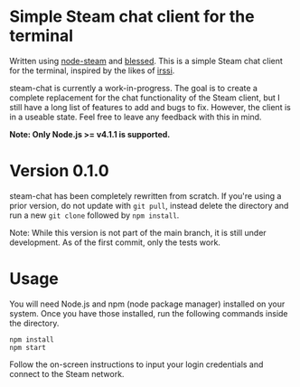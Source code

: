 # Simple Steam chat client for the terminal

Written using [node-steam](https://github.com/seishun/node-steam) and [blessed](https://github.com/chjj/blessed). This is a simple Steam chat client for the terminal, inspired by the likes of [irssi](https://irssi.org/).

steam-chat is currently a work-in-progress. The goal is to create a complete replacement for the chat functionality of the Steam client, but I still have a long list of features to add and bugs to fix. However, the client is in a useable state. Feel free to leave any feedback with this in mind.

**Note: Only Node.js >= v4.1.1 is supported.**

# Version 0.1.0

steam-chat has been completely rewritten from scratch. If you're using a prior version, do not update with `git pull`, instead delete the directory and run a new `git clone` followed by `npm install`.

Note: While this version is not part of the main branch, it is still under development. As of the first commit, only the tests work.

# Usage

You will need Node.js and npm (node package manager) installed on your system. Once you have those installed, run the following commands inside the directory.

```
npm install
npm start
```

Follow the on-screen instructions to input your login credentials and connect to the Steam network.
